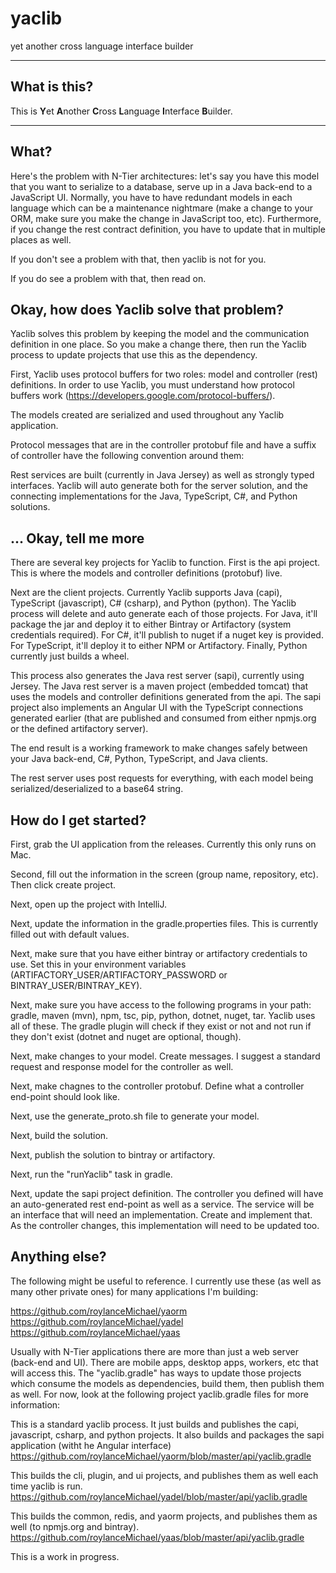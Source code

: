 # yaclib
yet another cross language interface builder


***


## What is this?

This is **Y**et **A**nother **C**ross **L**anguage **I**nterface **B**uilder.


***

## What? 

Here's the problem with N-Tier architectures: let's say you have this model that you want to serialize to a database, serve up in a Java back-end to a JavaScript UI. Normally, you have to have redundant models in each language which can be a maintenance nightmare (make a change to your ORM, make sure you make the change in JavaScript too, etc). Furthermore, if you change the rest contract definition, you have to update that in multiple places as well.

If you don't see a problem with that, then yaclib is not for you. 

If you do see a problem with that, then read on.


## Okay, how does Yaclib solve that problem?

Yaclib solves this problem by keeping the model and the communication definition in one place. So you make a change there, then run the Yaclib process to update projects that use this as the dependency.

First, Yaclib uses protocol buffers for two roles: model and controller (rest) definitions. In order to use Yaclib, you must understand how protocol buffers work (https://developers.google.com/protocol-buffers/).

The models created are serialized and used throughout any Yaclib application.

Protocol messages that are in the controller protobuf file and have a suffix of controller have the following convention around them:

Rest services are built (currently in Java Jersey) as well as strongly typed interfaces. Yaclib will auto generate both for the server solution, and the connecting implementations for the Java, TypeScript, C#, and Python solutions.

## ... Okay, tell me more

There are several key projects for Yaclib to function. First is the api project. This is where the models and controller definitions (protobuf) live. 

Next are the client projects. Currently Yaclib supports Java (capi), TypeScript (javascript), C# (csharp), and Python (python). The Yaclib process will delete and auto generate each of those projects. For Java, it'll package the jar and deploy it to either Bintray or Artifactory (system credentials required). For C#, it'll publish to nuget if a nuget key is provided. For TypeScript, it'll deploy it to either NPM or Artifactory. Finally, Python currently just builds a wheel. 

This process also generates the Java rest server (sapi), currently using Jersey. The Java rest server is a maven project (embedded tomcat) that uses the models and controller definitions generated from the api. The sapi project also implements an Angular UI with the TypeScript connections generated earlier (that are published and consumed from either npmjs.org or the defined artifactory server).

The end result is a working framework to make changes safely between your Java back-end, C#, Python, TypeScript, and Java clients. 

The rest server uses post requests for everything, with each model being serialized/deserialized to a base64 string.

## How do I get started?

First, grab the UI application from the releases. Currently this only runs on Mac. 

Second, fill out the information in the screen (group name, repository, etc). Then click create project.

Next, open up the project with IntelliJ. 

Next, update the information in the gradle.properties files. This is currently filled out with default values. 

Next, make sure that you have either bintray or artifactory credentials to use. Set this in your environment variables (ARTIFACTORY_USER/ARTIFACTORY_PASSWORD or BINTRAY_USER/BINTRAY_KEY). 

Next, make sure you have access to the following programs in your path: gradle, maven (mvn), npm, tsc, pip, python, dotnet, nuget, tar. Yaclib uses all of these. The gradle plugin will check if they exist or not and not run if they don't exist (dotnet and nuget are optional, though).

Next, make changes to your model. Create messages. I suggest a standard request and response model for the controller as well.

Next, make chagnes to the controller protobuf. Define what a controller end-point should look like. 

Next, use the generate_proto.sh file to generate your model.

Next, build the solution.

Next, publish the solution to bintray or artifactory.

Next, run the "runYaclib" task in gradle. 

Next, update the sapi project definition. The controller you defined will have an auto-generated rest end-point as well as a service. The service will be an interface that will need an implementation. Create and implement that. As the controller changes, this implementation will need to be updated too.

## Anything else?
The following might be useful to reference. I currently use these (as well as many other private ones) for many applications I'm building:

https://github.com/roylanceMichael/yaorm
https://github.com/roylanceMichael/yadel
https://github.com/roylanceMichael/yaas

Usually with N-Tier applications there are more than just a web server (back-end and UI). There are mobile apps, desktop apps, workers, etc that will access this. The "yaclib.gradle" has ways to update those projects which consume the models as dependencies, build them, then publish them as well. For now, look at the following project yaclib.gradle files for more information:

This is a standard yaclib process. It just builds and publishes the capi, javascript, csharp, and python projects. It also builds and packages the sapi application (witht he Angular interface)
https://github.com/roylanceMichael/yaorm/blob/master/api/yaclib.gradle

This builds the cli, plugin, and ui projects, and publishes them as well each time yaclib is run.
https://github.com/roylanceMichael/yadel/blob/master/api/yaclib.gradle

This builds the common, redis, and yaorm projects, and publishes them as well (to npmjs.org and bintray).
https://github.com/roylanceMichael/yaas/blob/master/api/yaclib.gradle




This is a work in progress.

